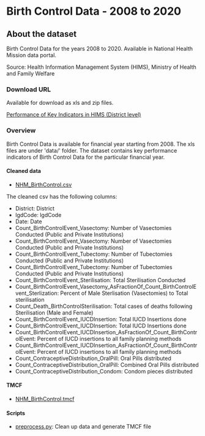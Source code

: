 # Birth Control Data - 2008 to 2020
        
## About the dataset
Birth Control Data for the years 2008 to 2020. Available in National Health Mission data portal.

Source: Health Information Management System (HIMS), Ministry of Health and Family Welfare

### Download URL
Available for download as xls and zip files.

[Performance of Key Indicators in HIMS (District level)](https://nrhm-mis.nic.in/hmisreports/frmstandard_reports.aspx)

### Overview
Birth Control Data is available for financial year starting from 2008. The xls files are under 'data/' folder.
The dataset contains key performance indicators of Birth Control Data for the particular financial year. 

#### Cleaned data
- [NHM_BirthControl.csv](NHM_BirthControl.csv)

The cleaned csv has the following columns:

- District: District
- lgdCode: lgdCode
- Date: Date
- Count_BirthControlEvent_Vasectomy: Number of Vasectomies Conducted (Public and Private Institutions)
- Count_BirthControlEvent_Vasectomy: Number of Vasectomies Conducted (Public and Private Institutions)
- Count_BirthControlEvent_Tubectomy: Number of Tubectomies Conducted (Public and Private Institutions)
- Count_BirthControlEvent_Tubectomy: Number of Tubectomies Conducted (Public and Private Institutions)
- Count_BirthControlEvent_Sterilisation: Total Sterilisation Conducted
- Count_BirthControlEvent_Vasectomy_AsFractionOf_Count_BirthControlEvent_Sterlization: Percent of Male Sterlisation (Vasectomies) to Total sterilisation
- Count_Death_BirthControlSterilisation: Total cases of deaths following Sterilisation (Male and Female)
- Count_BirthControlEvent_IUCDInsertion: Total IUCD Insertions done
- Count_BirthControlEvent_IUCDInsertion: Total IUCD Insertions done
- Count_BirthControlEvent_IUCDInsertion_AsFractionOf_Count_BirthControlEvent: Percent of IUCD insertions to all family planning methods
- Count_BirthControlEvent_IUCDInsertion_AsFractionOf_Count_BirthControlEvent: Percent of IUCD insertions to all family planning methods
- Count_ContraceptiveDistribution_OralPill: Oral Pills distributed
- Count_ContraceptiveDistribution_OralPill: Combined Oral Pills distributed
- Count_ContraceptiveDistribution_Condom: Condom pieces distributed

#### TMCF
- [NHM_BirthControl.tmcf](NHM_BirthControl.tmcf)

#### Scripts
- [preprocess.py](preprocess.py): Clean up data and generate TMCF file
        